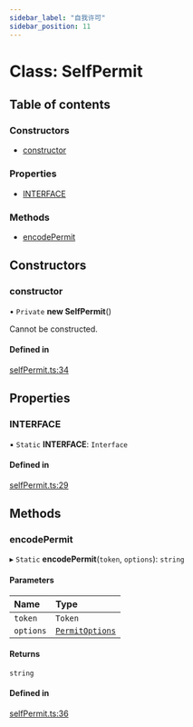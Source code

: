 ```yaml
---
sidebar_label: "自我许可"
sidebar_position: 11
---
```


# Class: SelfPermit

## Table of contents

### Constructors

- [constructor](SelfPermit#constructor)

### Properties

- [INTERFACE](SelfPermit#interface)

### Methods

- [encodePermit](SelfPermit#encodepermit)

## Constructors

### constructor

• `Private` **new SelfPermit**()

Cannot be constructed.

#### Defined in

[selfPermit.ts:34](https://github.com/SwapX/v3-sdk/blob/08a7c05/src/selfPermit.ts#L34)

## Properties

### INTERFACE

▪ `Static` **INTERFACE**: `Interface`

#### Defined in

[selfPermit.ts:29](https://github.com/SwapX/v3-sdk/blob/08a7c05/src/selfPermit.ts#L29)

## Methods

### encodePermit

▸ `Static` **encodePermit**(`token`, `options`): `string`

#### Parameters

| Name      | Type                                        |
| :-------- | :------------------------------------------ |
| `token`   | `Token`                                     |
| `options` | [`PermitOptions`](../modules#permitoptions) |

#### Returns

`string`

#### Defined in

[selfPermit.ts:36](https://github.com/SwapX/v3-sdk/blob/08a7c05/src/selfPermit.ts#L36)
